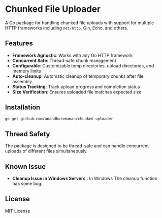 # Chunked File Uploader

A Go package for handling chunked file uploads with support for multiple HTTP frameworks including `net/http`, Gin, Echo, and others.

## Features

- **Framework Agnostic**: Works with any Go HTTP framework
- **Concurrent Safe**: Thread-safe chunk management
- **Configurable**: Customizable temp directories, upload directories, and memory limits
- **Auto-cleanup**: Automatic cleanup of temporary chunks after file assembly
- **Status Tracking**: Track upload progress and completion status
- **Size Verification**: Ensures uploaded file matches expected size

## Installation

```bash
go get github.com/anandhuremanan/chunked-uploader
```

## Thread Safety

The package is designed to be thread-safe and can handle concurrent uploads of different files simultaneously.

## Known Issue
- **Cleanup Issue in Windows Servers** : In Windows The cleanup function has some bug.

## License

MIT License
